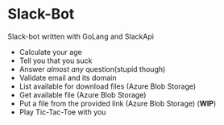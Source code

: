 # Slack-Bot
Slack-bot written with GoLang and SlackApi
- Calculate your age
- Tell you that you suck
- Answer *almost any* question(stupid though)
- Validate email and its domain
- List available for download files (Azure Blob Storage)
- Get available file (Azure Blob Storage)
- Put a file from the provided link (Azure Blob Storage) (**WIP**)
- Play Tic-Tac-Toe with you
